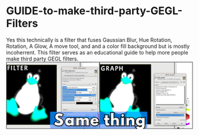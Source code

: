 # GUIDE-to-make-third-party-GEGL-Filters
Yes this technically is a filter that fuses Gaussian Blur, Hue Rotation, Rotation, A Glow, A move tool, and and a color fill background but is mostly incoherrent. This filter serves as an educational guide to help more people make third party GEGL filters.
![image preview](filter_graph_compare.png )
